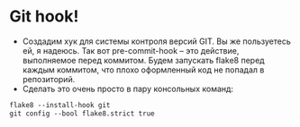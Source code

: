 # Git hook!

* Создадим хук для системы контроля версий GIT. Вы же пользуетесь ей, я надеюсь. 
Так вот pre-commit-hook – это действие, выполняемое перед коммитом. 
Будем запускать flake8 перед каждым коммитом, что плохо оформленный код не попадал в репозиторий. 
* Сделать это очень просто в пару консольных команд:

```html
flake8 --install-hook git
git config --bool flake8.strict true
```